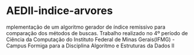 # AEDII-indice-arvores
mplementação de um algoritmo gerador de índice remissivo para comparação dos métodos de buscas. Trabalho realizado no 4º período de Ciência da Computação do Instituto Federal de Minas Gerais(IFMG) - Campus Formiga para a Disciplina Algoritmo e Estruturas da Dados II
